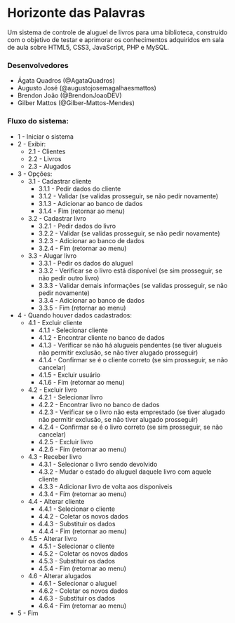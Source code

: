 # Horizonte das Palavras

Um sistema de controle de aluguel de livros para uma biblioteca, construído com o objetivo de testar e aprimorar os conhecimentos adquiridos em sala de aula sobre HTML5, CSS3, JavaScript, PHP e MySQL.

### Desenvolvedores

- Ágata Quadros (@AgataQuadros)
- Augusto José (@augustojosemagalhaesmattos)
- Brendon João (@BrendonJoaoDEV)
- Gilber Mattos (@Gilber-Mattos-Mendes)

### Fluxo do sistema:
- 1 - Iniciar o sistema
- 2 - Exibir:
    - 2.1 - Clientes
    - 2.2 - Livros
    - 2.3 - Alugados
- 3 - Opções:
    - 3.1 - Cadastrar cliente
        - 3.1.1 - Pedir dados do cliente
        - 3.1.2 - Validar (se validas prosseguir, se não pedir novamente)
        - 3.1.3 - Adicionar ao banco de dados
        - 3.1.4 - Fim (retornar ao menu)
    - 3.2 - Cadastrar livro
        - 3.2.1 - Pedir dados do livro
        - 3.2.2 - Validar (se validas prosseguir, se não pedir novamente)
        - 3.2.3 - Adicionar ao banco de dados
        - 3.2.4 - Fim (retornar ao menu)
    - 3.3 - Alugar livro
        - 3.3.1 - Pedir os dados do aluguel
        - 3.3.2 - Verificar se o livro está disponível (se sim prosseguir, se não pedir outro livro)
        - 3.3.3 - Validar demais informações (se validas prosseguir, se não pedir novamente)
        - 3.3.4 - Adicionar ao banco de dados
        - 3.3.5 - Fim (retornar ao menu)
- 4 - Quando houver dados cadastrados:
    - 4.1 - Excluir cliente
        - 4.1.1 - Selecionar cliente
        - 4.1.2 - Encontrar cliente no banco de dados
        - 4.1.3 - Verificar se não há alugueis pendentes (se tiver alugueis não permitir exclusão, se não tiver alugado prosseguir)
        - 4.1.4 - Confirmar se é o cliente correto (se sim prosseguir, se não cancelar)
        - 4.1.5 - Excluir usuário
        - 4.1.6 - Fim (retornar ao menu)
    - 4.2 - Excluir livro
        - 4.2.1 - Selecionar livro
        - 4.2.2 - Encontrar livro no banco de dados
        - 4.2.3 - Verificar se o livro não esta emprestado (se tiver alugado não permitir exclusão, se não tiver alugado prosseguir)
        - 4.2.4 - Confirmar se é o livro correto (se sim prosseguir, se não cancelar)
        - 4.2.5 - Excluir livro
        - 4.2.6 - Fim (retornar ao menu)
    - 4.3 - Receber livro
        - 4.3.1 - Selecionar o livro sendo devolvido
        - 4.3.2 - Mudar o estado do aluguel daquele livro com aquele cliente
        - 4.3.3 - Adicionar livro de volta aos disponiveis
        - 4.3.4 - Fim (retornar ao menu)
    - 4.4 - Alterar cliente
        - 4.4.1 - Selecionar o cliente
        - 4.4.2 - Coletar os novos dados
        - 4.4.3 - Substituir os dados
        - 4.4.4 - Fim (retornar ao menu)
    - 4.5 - Alterar livro
        - 4.5.1 - Selecionar o cliente
        - 4.5.2 - Coletar os novos dados
        - 4.5.3 - Substituir os dados
        - 4.5.4 - Fim (retornar ao menu)
    - 4.6 - Alterar alugados
        - 4.6.1 - Selecionar o aluguel
        - 4.6.2 - Coletar os novos dados
        - 4.6.3 - Substituir os dados
        - 4.6.4 - Fim (retornar ao menu)
- 5 - Fim